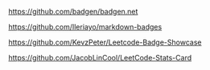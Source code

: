 https://github.com/badgen/badgen.net

https://github.com/Ileriayo/markdown-badges

https://github.com/KevzPeter/Leetcode-Badge-Showcase

https://github.com/JacobLinCool/LeetCode-Stats-Card
